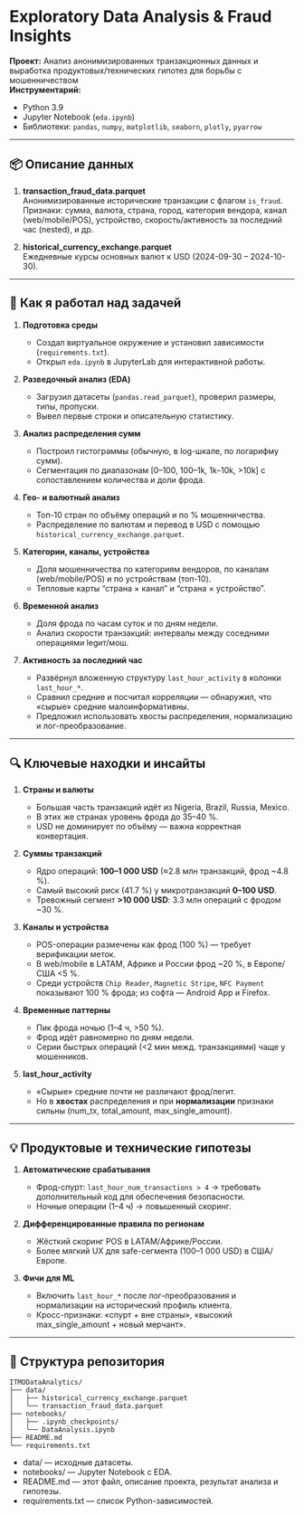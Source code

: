 # Exploratory Data Analysis & Fraud Insights

**Проект:** Анализ анонимизированных транзакционных данных и выработка продуктовых/технических гипотез для борьбы с мошенничеством  
**Инструментарий:**  
- Python 3.9  
- Jupyter Notebook (`eda.ipynb`)  
- Библиотеки: `pandas`, `numpy`, `matplotlib`, `seaborn`, `plotly`, `pyarrow`  

---

## 📦 Описание данных

1. **transaction_fraud_data.parquet**  
   Анонимизированные исторические транзакции с флагом `is_fraud`. Признаки: сумма, валюта, страна, город, категория вендора, канал (web/mobile/POS), устройство, скорость/активность за последний час (nested), и др.

2. **historical_currency_exchange.parquet**  
   Ежедневные курсы основных валют к USD (2024-09-30 – 2024-10-30).

---

## 🚀 Как я работал над задачей

1. **Подготовка среды**  
   - Создал виртуальное окружение и установил зависимости (`requirements.txt`).  
   - Открыл `eda.ipynb` в JupyterLab для интерактивной работы.

2. **Разведочный анализ (EDA)**  
   - Загрузил датасеты (`pandas.read_parquet`), проверил размеры, типы, пропуски.  
   - Вывел первые строки и описательную статистику.  

3. **Анализ распределения сумм**  
   - Построил гистограммы (обычную, в log-шкале, по логарифму сумм).  
   - Сегментация по диапазонам [0–100, 100–1k, 1k–10k, >10k] с сопоставлением количества и доли фрода.

4. **Гео- и валютный анализ**  
   - Топ-10 стран по объёму операций и по % мошенничества.  
   - Распределение по валютам и перевод в USD с помощью `historical_currency_exchange.parquet`.

5. **Категории, каналы, устройства**  
   - Доля мошенничества по категориям вендоров, по каналам (web/mobile/POS) и по устройствам (топ-10).  
   - Тепловые карты “страна × канал” и “страна × устройство”.

6. **Временной анализ**  
   - Доля фрода по часам суток и по дням недели.  
   - Анализ скорости транзакций: интервалы между соседними операциями legит/мош.

7. **Активность за последний час**  
   - Развёрнул вложенную структуру `last_hour_activity` в колонки `last_hour_*`.  
   - Сравнил средние и посчитал корреляции — обнаружил, что «сырые» средние малоинформативны.  
   - Предложил использовать хвосты распределения, нормализацию и лог-преобразование.

---

## 🔍 Ключевые находки и инсайты

1. **Страны и валюты**  
   - Большая часть транзакций идёт из Nigeria, Brazil, Russia, Mexico.  
   - В этих же странах уровень фрода до 35–40 %.  
   - USD не доминирует по объёму — важна корректная конвертация.

2. **Суммы транзакций**  
   - Ядро операций: **100–1 000 USD** (≈2.8 млн транзакций, фрод ~4.8 %).  
   - Самый высокий риск (41.7 %) у микротранзакций **0–100 USD**.  
   - Тревожный сегмент **>10 000 USD**: 3.3 млн операций с фродом ~30 %.

3. **Каналы и устройства**  
   - POS-операции размечены как фрод (100 %) — требует верификации меток.  
   - В web/mobile в LATAM, Африке и России фрод ~20 %, в Европе/США <5 %.  
   - Среди устройств `Chip Reader`, `Magnetic Stripe`, `NFC Payment` показывают 100 % фрода; из софта — Android App и Firefox.

4. **Временные паттерны**  
   - Пик фрода ночью (1–4 ч, >50 %).  
   - Фрод идёт равномерно по дням недели.  
   - Серии быстрых операций (<2 мин межд. транзакциями) чаще у мошенников.

5. **last_hour_activity**  
   - «Сырые» средние почти не различают фрод/легит.  
   - Но в **хвостах** распределения и при **нормализации** признаки сильны (num_tx, total_amount, max_single_amount).

---

## 💡 Продуктовые и технические гипотезы

1. **Автоматические срабатывания**  
   - Фрод-спурт: `last_hour_num_transactions > 4` → требовать дополнительный код для обеспечения безопасности.  
   - Ночные операции (1–4 ч) → повышенный скоринг.

2. **Дифференцированные правила по регионам**  
   - Жёсткий скоринг POS в LATAM/Африке/России.  
   - Более мягкий UX для safe-сегмента (100–1 000 USD) в США/Европе.

3. **Фичи для ML**  
   - Включить `last_hour_*` после лог-преобразования и нормализации на исторический профиль клиента.  
   - Кросс-признаки: «спурт + вне страны», «высокий max_single_amount + новый мерчант».

---

## 📂 Структура репозитория

```
ITMODataAnalytics/
├── data/
│   ├── historical_currency_exchange.parquet
│   └── transaction_fraud_data.parquet
├── notebooks/
│   ├── .ipynb_checkpoints/
│   └── DataAnalysis.ipynb
├── README.md
└── requirements.txt
```
- data/ — исходные датасеты.
- notebooks/ — Jupyter Notebook с EDA.
- README.md — этот файл, описание проекта, результат анализа и гипотезы.
- requirements.txt — список Python-зависимостей.